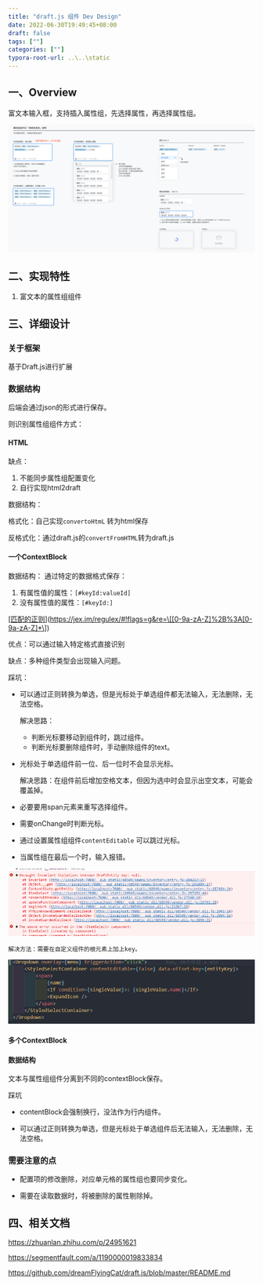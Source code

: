 ```yaml
---
title: "draft.js 组件 Dev Design"
date: 2022-06-30T19:49:45+08:00
draft: false
tags: [""]
categories: [""]
typora-root-url: ..\..\static
---
```


## 一、Overview

富文本输入框，支持插入属性组，先选择属性，再选择属性组。

![clash截图](/images/20220630.png "clash截图")

## 二、实现特性

1. 富文本的属性组组件

## 三、详细设计

### 关于框架

基于Draft.js进行扩展

### 数据结构

后端会通过json的形式进行保存。

则识别属性组组件方式：

#### HTML

缺点：

1. 不能同步属性组配置变化
2. 自行实现html2draft

数据结构：

格式化：自己实现`convertoHtmL` 转为html保存

反格式化：通过draft.js的`convertFromHTML`转为draft.js

#### 一个ContextBlock

数据结构：
通过特定的数据格式保存：

1. 有属性值的属性：`[#keyId:valueId]` 
2. 没有属性值的属性：`[#keyId:]` 

[[匹配的正则](https://jex.im/regulex/#!flags=g&re=\[[0-9a-zA-Z]%2B%3A[0-9a-zA-Z]*\])](https://jex.im/regulex/#!flags=g&re=\[[0-9a-zA-Z]%2B%3A[0-9a-zA-Z]*\])

优点：可以通过输入特定格式直接识别

缺点：多种组件类型会出现输入问题。

踩坑：

- 可以通过正则转换为单选，但是光标处于单选组件都无法输入，无法删除，无法空格。

  解决思路：

  - 判断光标要移动到组件时，跳过组件。
  - 判断光标要删除组件时，手动删除组件的text。

- 光标处于单选组件前一位、后一位时不会显示光标。

  解决思路：在组件前后增加空格文本，但因为选中时会显示出空文本，可能会覆盖掉。

- 必要要用span元素来重写选择组件。

- 需要onChange时判断光标。

- 通过设置属性组组件`contentEditable` 可以跳过光标。

- 当属性组在最后一个时，输入报错。

![img](/images/企业微信截图_16565901851803.png)

	解决方法：需要在自定义组件的根元素上加上key。

![img](/images/企业微信截图_16565901966632.png)

#### 多个ContextBlock

#### 数据结构

文本与属性组组件分离到不同的contextBlock保存。

踩坑

- contentBlock会强制换行，没法作为行内组件。

- 可以通过正则转换为单选，但是光标处于单选组件后无法输入，无法删除，无法空格。

### 需要注意的点

- 配置项的修改删除，对应单元格的属性组也要同步变化。

- 需要在读取数据时，将被删除的属性剔除掉。

## 四、相关文档

https://zhuanlan.zhihu.com/p/24951621

https://segmentfault.com/a/1190000019833834

https://github.com/dreamFlyingCat/draft.js/blob/master/README.md
